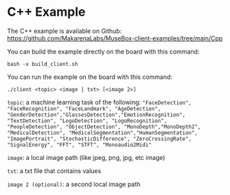# C++ Example

The C++ example is available on Github:
https://github.com/MakarenaLabs/MuseBox-client-examples/tree/main/Cpp

You can build the example directly on the board with this command:

```
bash -x build_client.sh
```

You can run the example on the board with this command:

```
./client <topic> <image | txt> [<image 2>]
```

`topic`: a machine learning task of the following: `"FaceDetection", "FaceRecognition", "FaceLandmark", "AgeDetection", "GenderDetection","GlassesDetection","EmotionRecognition", "TextDetection", "LogoDetection", "LogoRecognition", "PeopleDetection", "ObjectDetection", "MonoDepth","MonoDepth2", "MedicalDetection", "MedicalSegmentation","HumanSegmentation", "ImagePortrait", "StochasticDifference", "ZeroCrossingRate", "SignalEnergy", "FFT", "STFT", "Monoaudio2Midi"`

`image`: a local image path (like jpeg, png, jpg, etc image)

`txt`: a txt file that contains values

`image 2 (optional)`: a second local image path